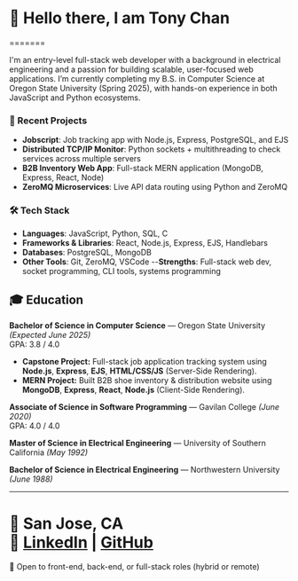 # 👋 Hello there, I am Tony Chan
=======

I'm an entry-level full-stack web developer with a background in electrical engineering and a passion for building scalable, user-focused web applications. I’m currently completing my B.S. in Computer Science at Oregon State University (Spring 2025), with hands-on experience in both JavaScript and Python ecosystems.

### 🔧 Recent Projects
- **Jobscript**: Job tracking app with Node.js, Express, PostgreSQL, and EJS  
- **Distributed TCP/IP Monitor**: Python sockets + multithreading to check services across multiple servers  
- **B2B Inventory Web App**: Full-stack MERN application (MongoDB, Express, React, Node)  
- **ZeroMQ Microservices**: Live API data routing using Python and ZeroMQ

### 🛠️ Tech Stack
- **Languages**: JavaScript, Python, SQL, C
- **Frameworks & Libraries**: React, Node.js, Express, EJS, Handlebars
- **Databases**: PostgreSQL, MongoDB  
- **Other Tools**: Git, ZeroMQ, VSCode
--**Strengths**: Full-stack web dev, socket programming, CLI tools, systems programming

## 🎓 Education
**Bachelor of Science in Computer Science** — Oregon State University *(Expected June 2025)*  
GPA: 3.8 / 4.0  
- **Capstone Project:** Full-stack job application tracking system using **Node.js**, **Express**, **EJS**, **HTML/CSS/JS** (Server-Side Rendering).  
- **MERN Project:** Built B2B shoe inventory & distribution website using **MongoDB**, **Express**, **React**, **Node.js** (Client-Side Rendering).  

**Associate of Science in Software Programming** — Gavilan College *(June 2020)*  
GPA: 4.0 / 4.0  

**Master of Science in Electrical Engineering** — University of Southern California *(May 1992)*  

**Bachelor of Science in Electrical Engineering** — Northwestern University *(June 1988)*  

---

📍 San Jose, CA  
🔗 [LinkedIn](https://www.linkedin.com/in/tonychanwebdev) | [GitHub](https://github.com/Luckygoldjade)  
=======

💼 Open to front-end, back-end, or full-stack roles (hybrid or remote)

